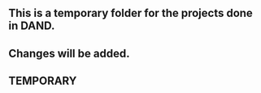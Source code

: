 ## This is a temporary folder for the projects done in DAND.
## Changes will be added. 
## TEMPORARY
